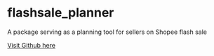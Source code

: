 # flashsale_planner

A package serving as a planning tool for sellers on Shopee flash sale

[Visit Github here](https://github.com/papillonbee/flashsale_planner)